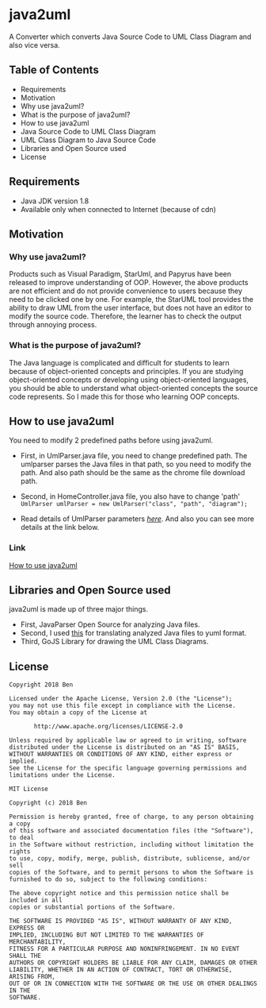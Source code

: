 #  java2uml 

A Converter which converts Java Source Code to UML Class Diagram and also vice versa.

 
## Table of Contents 

* Requirements
* Motivation
 * Why use java2uml?
 * What is the purpose of java2uml?
* How to use java2uml
 * Java Source Code to UML Class Diagram
 * UML Class Diagram to Java Source Code
* Libraries and Open Source used
* License
 

## Requirements

* Java JDK version 1.8
* Available only when connected to Internet (because of cdn)
 
 
## Motivation

 ### Why use java2uml?
 
Products such as Visual Paradigm, StarUml, and Papyrus have been released to improve understanding of OOP. However, the above products are not efficient and do not provide convenience to users because they need to be clicked one by one. For example, the StarUML tool provides the ability to draw UML from the user interface, but does not have an editor to modify the source code. Therefore, the learner has to check the output through annoying process.
 
 ### What is the purpose of java2uml?
 
 The Java language is complicated and difficult for students to learn because of object-oriented concepts and principles. If you are studying object-oriented concepts or developing using object-oriented languages, you should be able to understand what object-oriented concepts the source code represents. So I made this for those who learning OOP concepts.
 
 
## How to use java2uml 

You need to modify 2 predefined paths before using java2uml. 

* First, in UmlParser.java file, you need to change predefined path. The umlparser parses the Java files in that path, so you need to modify the path. And also path should be the same as the chrome file download path.

* Second, in HomeController.java file, you also have to change 'path'  
 ```UmlParser umlParser = new UmlParser("class", "path", "diagram");```
 
* Read details of UmlParser parameters *[here](https://github.com/shubhamvadhera/uml-parser "here")*. And also you can see more details at the link below.

 ### Link
 [How to use java2uml](https://www.youtube.com/watch?v=XE8KC8to9No "How to use java2uml")



## Libraries and Open Source used

java2uml is made up of three major things.

* First, JavaParser Open Source for analyzing Java files.
* Second, I used [this](https://github.com/shubhamvadhera/uml-parser "this") for translating analyzed Java files to yuml format.
* Third, GoJS Library for drawing the UML Class Diagrams. 


## License 

``` 
Copyright 2018 Ben 
 
Licensed under the Apache License, Version 2.0 (the "License"); 
you may not use this file except in compliance with the License. 
You may obtain a copy of the License at 
 
       http://www.apache.org/licenses/LICENSE-2.0 
 
Unless required by applicable law or agreed to in writing, software 
distributed under the License is distributed on an "AS IS" BASIS, 
WITHOUT WARRANTIES OR CONDITIONS OF ANY KIND, either express or implied. 
See the License for the specific language governing permissions and 
limitations under the License. 
```

``` 
MIT License

Copyright (c) 2018 Ben

Permission is hereby granted, free of charge, to any person obtaining a copy
of this software and associated documentation files (the "Software"), to deal
in the Software without restriction, including without limitation the rights
to use, copy, modify, merge, publish, distribute, sublicense, and/or sell
copies of the Software, and to permit persons to whom the Software is
furnished to do so, subject to the following conditions:

The above copyright notice and this permission notice shall be included in all
copies or substantial portions of the Software.

THE SOFTWARE IS PROVIDED "AS IS", WITHOUT WARRANTY OF ANY KIND, EXPRESS OR
IMPLIED, INCLUDING BUT NOT LIMITED TO THE WARRANTIES OF MERCHANTABILITY,
FITNESS FOR A PARTICULAR PURPOSE AND NONINFRINGEMENT. IN NO EVENT SHALL THE
AUTHORS OR COPYRIGHT HOLDERS BE LIABLE FOR ANY CLAIM, DAMAGES OR OTHER
LIABILITY, WHETHER IN AN ACTION OF CONTRACT, TORT OR OTHERWISE, ARISING FROM,
OUT OF OR IN CONNECTION WITH THE SOFTWARE OR THE USE OR OTHER DEALINGS IN THE
SOFTWARE.
```
